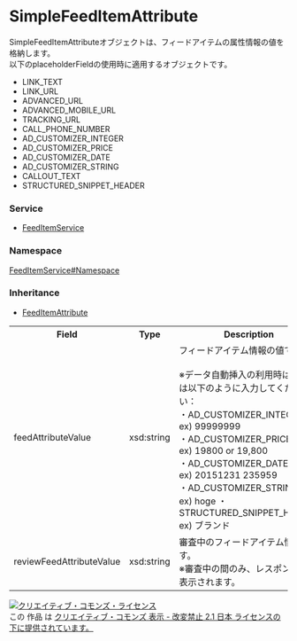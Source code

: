 # SimpleFeedItemAttribute
SimpleFeedItemAttributeオブジェクトは、フィードアイテムの属性情報の値を格納します。<br>
以下のplaceholderFieldの使用時に適用するオブジェクトです。<br>
+ LINK_TEXT
+ LINK_URL
+ ADVANCED_URL
+ ADVANCED_MOBILE_URL
+ TRACKING_URL
+ CALL_PHONE_NUMBER
+ AD_CUSTOMIZER_INTEGER
+ AD_CUSTOMIZER_PRICE
+ AD_CUSTOMIZER_DATE
+ AD_CUSTOMIZER_STRING
+ CALLOUT_TEXT
+ STRUCTURED_SNIPPET_HEADER

### Service
+ [FeedItemService](../../services/FeedItemService.md)

### Namespace
[FeedItemService#Namespace](../../services/FeedItemService.md#namespace)

### Inheritance
+ [FeedItemAttribute](FeedItemAttribute.md)

<table>
 <tr>
  <th>Field</th>
  <th>Type</th>
  <th>Description</th>
  <th>response</th>
  <th>get</th>
  <th>add</th>
  <th>set</th>
  <th>remove</th>
 </tr>
<tr>
<td>feedAttributeValue</td><td>xsd:string</td><td>フィードアイテム情報の値です。<br><br>
※データ自動挿入の利用時は、属性は以下のように入力してください：<br>
・AD_CUSTOMIZER_INTEGER<br>
ex) 99999999<br>
・AD_CUSTOMIZER_PRICE<br>
ex) 19800 or 19,800<br>
・AD_CUSTOMIZER_DATE<br>
ex) 20151231 235959<br>
・AD_CUSTOMIZER_STRING<br>
ex) hoge
・STRUCTURED_SNIPPET_HEADER<br>
ex) ブランド<br>
</td>
<td>yes</td><td>-</td><td>Requirement</td><td>Optional</td><td>Ignore</td>
</tr>
<tr><td>reviewFeedAttributeValue</td><td>xsd:string</td><td>審査中のフィードアイテム情報です。<br>※審査中の間のみ、レスポンス時に表示されます。</td><td>yes</td><td>-</td><td>Ignore</td><td>Ignore</td><td>Ignore</td>
</tr>
</table>

<a rel="license" href="http://creativecommons.org/licenses/by-nd/2.1/jp/"><img alt="クリエイティブ・コモンズ・ライセンス" style="border-width:0" src="https://i.creativecommons.org/l/by-nd/2.1/jp/88x31.png" /></a><br />この 作品 は <a rel="license" href="http://creativecommons.org/licenses/by-nd/2.1/jp/">クリエイティブ・コモンズ 表示 - 改変禁止 2.1 日本 ライセンスの下に提供されています。</a>
